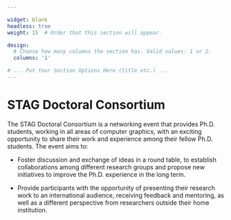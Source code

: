 ```yaml
---

widget: blank
headless: true
weight: 15  # Order that this section will appear.

design:
  # Choose how many columns the section has. Valid values: 1 or 2.
  columns: '1'

# ... Put Your Section Options Here (title etc.) ...
---
```


# STAG Doctoral Consortium

The STAG Doctoral Consortium is a networking event that provides Ph.D. students, working in all areas of computer graphics, with an exciting opportunity to share their work and experience among their fellow Ph.D. students.
The event aims to:

- Foster discussion and exchange of ideas in a round table, to establish  collaborations among different research groups and propose new initiatives to improve the Ph.D. experience in the long term.

- Provide participants with the opportunity of presenting their research work to an international audience, receiving feedback and mentoring, as well as a different perspective from researchers outside their home institution.

